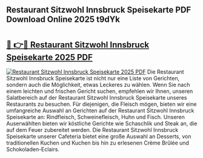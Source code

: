 ## Restaurant Sitzwohl Innsbruck Speisekarte PDF Download Online 2025 t9dYk

# <h2><a href="http://gc8l3ky.nevu.top/?p=Restaurant+Sitzwohl+Innsbruck+Speisekarte">🔗 👉🔴 Restaurant Sitzwohl Innsbruck Speisekarte 2025 PDF</a></h2>

[![Restaurant Sitzwohl Innsbruck Speisekarte 2025 PDF](https://i.imgur.com/dBaPXMq.png)](http://gc8l3ky.nevu.top/?p=Restaurant+Sitzwohl+Innsbruck+Speisekarte)
Die Restaurant Sitzwohl Innsbruck Speisekarte ist nicht nur eine Liste von Gerichten, sondern auch die Möglichkeit, etwas Leckeres zu wählen. Wenn Sie nach einem leichten und frischen Gericht suchen, empfehlen wir Ihnen, unseren Salatbereich auf der Restaurant Sitzwohl Innsbruck Speisekarte unseres Restaurants zu besuchen. Für diejenigen, die Fleisch mögen, bieten wir eine umfangreiche Auswahl an Gerichten auf der Restaurant Sitzwohl Innsbruck Speisekarte an: Rindfleisch, Schweinefleisch, Huhn und Fisch. Unseren Auserwählten bieten wir köstliche Gerichte wie Schaschlik und Steak an, die auf dem Feuer zubereitet werden. Die Restaurant Sitzwohl Innsbruck Speisekarte unserer Cafeteria bietet eine große Auswahl an Desserts, von traditionellen Kuchen und Kuchen bis hin zu erlesenen Crème Brûlée und Schokoladen-Eclairs.
